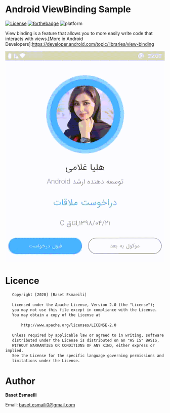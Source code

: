 # Android ViewBinding Sample
[![License](https://img.shields.io/badge/License-Apache%202.0-blue.svg)](https://opensource.org/licenses/Apache-2.0)
[![forthebadge](https://forthebadge.com/images/badges/built-for-android.svg)](https://forthebadge.com)
![platform](https://img.shields.io/badge/Platform-Android-green?style=for-the-badge&logo=android)

View binding is a feature that allows you to more easily write code that interacts with views.[More in Android Developers]:https://developer.android.com/topic/libraries/view-binding

![demo](assets/demo.gif)

# Licence
```text
   Copyright [2020] [Baset Esmaeili]

   Licensed under the Apache License, Version 2.0 (the "License");
   you may not use this file except in compliance with the License.
   You may obtain a copy of the License at

       http://www.apache.org/licenses/LICENSE-2.0

   Unless required by applicable law or agreed to in writing, software
   distributed under the License is distributed on an "AS IS" BASIS,
   WITHOUT WARRANTIES OR CONDITIONS OF ANY KIND, either express or implied.
   See the License for the specific language governing permissions and
   limitations under the License.
```
# Author
**Baset Esmaeili**

Email: baset.esmaili0@gmail.com